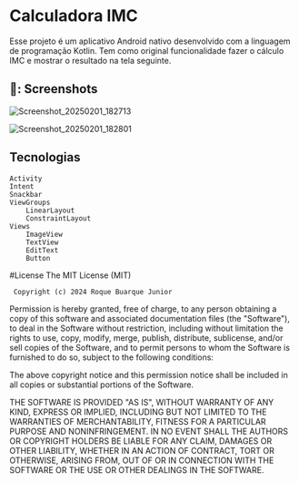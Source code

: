 # Calculadora IMC
Esse projeto é um aplicativo Android nativo desenvolvido com a linguagem de programação Kotlin. Tem como original funcionalidade fazer o cálculo IMC e mostrar o resultado na tela seguinte.

## 📸: Screenshots
![Screenshot_20250201_182713](https://github.com/user-attachments/assets/6c76d23e-558e-4c1d-b571-bbd74d6100f0)

![Screenshot_20250201_182801](https://github.com/user-attachments/assets/69f384f2-7464-4a0e-aa04-17852becb1af)

## Tecnologias


    Activity
    Intent
    Snackbar
    ViewGroups
        LinearLayout
        ConstraintLayout
    Views
        ImageView
        TextView
        EditText
        Button

#License
The MIT License (MIT)

     Copyright (c) 2024 Roque Buarque Junior

Permission is hereby granted, free of charge, to any person obtaining a copy of
this software and associated documentation files (the "Software"), to deal in
the Software without restriction, including without limitation the rights to
use, copy, modify, merge, publish, distribute, sublicense, and/or sell copies of
the Software, and to permit persons to whom the Software is furnished to do so,
subject to the following conditions:

The above copyright notice and this permission notice shall be included in all
copies or substantial portions of the Software.

THE SOFTWARE IS PROVIDED "AS IS", WITHOUT WARRANTY OF ANY KIND, EXPRESS OR
IMPLIED, INCLUDING BUT NOT LIMITED TO THE WARRANTIES OF MERCHANTABILITY, FITNESS
FOR A PARTICULAR PURPOSE AND NONINFRINGEMENT. IN NO EVENT SHALL THE AUTHORS OR
COPYRIGHT HOLDERS BE LIABLE FOR ANY CLAIM, DAMAGES OR OTHER LIABILITY, WHETHER
IN AN ACTION OF CONTRACT, TORT OR OTHERWISE, ARISING FROM, OUT OF OR IN
CONNECTION WITH THE SOFTWARE OR THE USE OR OTHER DEALINGS IN THE SOFTWARE.

